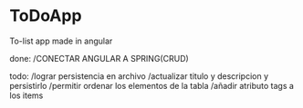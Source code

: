 # ToDoApp
To-list app made in angular

done:
/CONECTAR ANGULAR A SPRING(CRUD)

todo:
/lograr persistencia en archivo
/actualizar titulo y descripcion y persistirlo 
/permitir ordenar los elementos de la tabla
/añadir atributo tags a los items